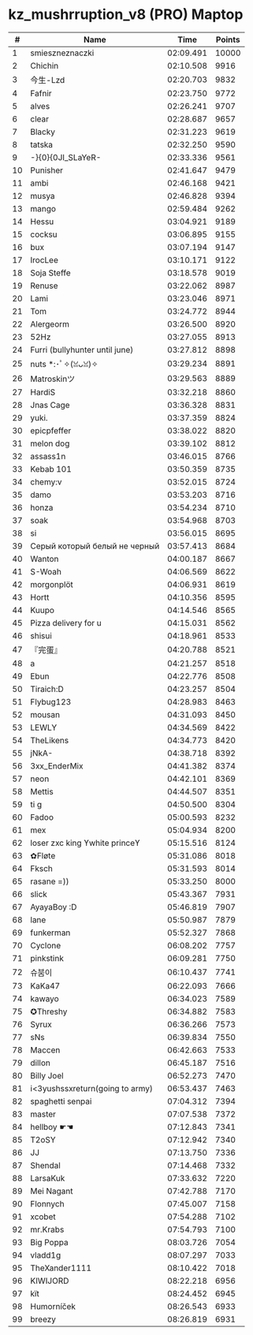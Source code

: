# kz_mushrruption_v8 (PRO) Maptop

|  # | Name | Time | Points |
|-------------- | -------------- | -------------- | -------------- | 
| 1 | smieszneznaczki | 02:09.491 | 10000 | 
| 2 | Chichin | 02:10.508 | 9916 | 
| 3 | 今生-Lzd | 02:20.703 | 9832 | 
| 4 | Fafnir | 02:23.750 | 9772 | 
| 5 | alves | 02:26.241 | 9707 | 
| 6 | clear | 02:28.687 | 9657 | 
| 7 | Blacky | 02:31.223 | 9619 | 
| 8 | tatska | 02:32.250 | 9590 | 
| 9 | -}{0}{0JI_SLaYeR- | 02:33.336 | 9561 | 
| 10 | Punisher | 02:41.647 | 9479 | 
| 11 | ambi | 02:46.168 | 9421 | 
| 12 | musya | 02:46.828 | 9394 | 
| 13 | mango | 02:59.484 | 9262 | 
| 14 | Hessu | 03:04.921 | 9189 | 
| 15 | cocksu | 03:06.895 | 9155 | 
| 16 | bux | 03:07.194 | 9147 | 
| 17 | IrocLee | 03:10.171 | 9122 | 
| 18 | Soja Steffe | 03:18.578 | 9019 | 
| 19 | Renuse | 03:22.062 | 8987 | 
| 20 | Lami | 03:23.046 | 8971 | 
| 21 | Tom | 03:24.772 | 8944 | 
| 22 | Alergeorm | 03:26.500 | 8920 | 
| 23 | 52Hz | 03:27.055 | 8913 | 
| 24 | Furri (bullyhunter until june) | 03:27.812 | 8898 | 
| 25 | nuts *:･ﾟ✧(ꈍᴗꈍ)✧ | 03:29.234 | 8891 | 
| 26 | Matroskinツ | 03:29.563 | 8889 | 
| 27 | HardiS | 03:32.218 | 8860 | 
| 28 | Jnas Cage | 03:36.328 | 8831 | 
| 29 | yuki. | 03:37.359 | 8824 | 
| 30 | epicpfeffer | 03:38.022 | 8820 | 
| 31 | melon dog | 03:39.102 | 8812 | 
| 32 | assass1n | 03:46.015 | 8766 | 
| 33 | Kebab 101 | 03:50.359 | 8735 | 
| 34 | chemy:v | 03:52.015 | 8724 | 
| 35 | damo | 03:53.203 | 8716 | 
| 36 | honza | 03:54.234 | 8710 | 
| 37 | soak | 03:54.968 | 8703 | 
| 38 | si | 03:56.015 | 8695 | 
| 39 | Серый который белый не черный | 03:57.413 | 8684 | 
| 40 | Wanton | 04:00.187 | 8667 | 
| 41 | S-Woah | 04:06.569 | 8622 | 
| 42 | morgonplöt | 04:06.931 | 8619 | 
| 43 | Hortt | 04:10.356 | 8595 | 
| 44 | Kuupo | 04:14.546 | 8565 | 
| 45 | Pizza delivery for u | 04:15.031 | 8562 | 
| 46 | shisui | 04:18.961 | 8533 | 
| 47 | 『完蛋』 | 04:20.788 | 8521 | 
| 48 | a | 04:21.257 | 8518 | 
| 49 | Ebun | 04:22.776 | 8508 | 
| 50 | Tiraich:D | 04:23.257 | 8504 | 
| 51 | Flybug123 | 04:28.983 | 8463 | 
| 52 | mousan | 04:31.093 | 8450 | 
| 53 | LEWLY | 04:34.569 | 8422 | 
| 54 | TheLikens | 04:34.773 | 8420 | 
| 55 | jNkA- | 04:38.718 | 8392 | 
| 56 | 3xx_EnderMix | 04:41.382 | 8374 | 
| 57 | neon | 04:42.101 | 8369 | 
| 58 | Mettis | 04:44.507 | 8351 | 
| 59 | ti g | 04:50.500 | 8304 | 
| 60 | Fadoo | 05:00.593 | 8232 | 
| 61 | mex | 05:04.934 | 8200 | 
| 62 | loser zxc king ϒwhite princeϒ | 05:15.516 | 8124 | 
| 63 | ✿Fløte | 05:31.086 | 8018 | 
| 64 | Fksch | 05:31.593 | 8014 | 
| 65 | rasane =)) | 05:33.250 | 8000 | 
| 66 | slick | 05:43.367 | 7931 | 
| 67 | AyayaBoy :D | 05:46.819 | 7907 | 
| 68 | lane | 05:50.987 | 7879 | 
| 69 | funkerman | 05:52.327 | 7868 | 
| 70 | Cyclone | 06:08.202 | 7757 | 
| 71 | pinkstink | 06:09.281 | 7750 | 
| 72 | 슈붐이 | 06:10.437 | 7741 | 
| 73 | KaKa47 | 06:22.093 | 7666 | 
| 74 | kawayo | 06:34.023 | 7589 | 
| 75 | ✪Threshy | 06:34.882 | 7583 | 
| 76 | Syrux | 06:36.266 | 7573 | 
| 77 | sNs | 06:39.834 | 7550 | 
| 78 | Maccen | 06:42.663 | 7533 | 
| 79 | dillon | 06:45.187 | 7516 | 
| 80 | Billy Joel | 06:52.273 | 7470 | 
| 81 | i<3yushssxreturn(going to army) | 06:53.437 | 7463 | 
| 82 | spaghetti senpai | 07:04.312 | 7394 | 
| 83 | master | 07:07.538 | 7372 | 
| 84 | hellboy ☛☚ | 07:12.843 | 7341 | 
| 85 | T2oSY | 07:12.942 | 7340 | 
| 86 | JJ | 07:13.750 | 7336 | 
| 87 | Shendal | 07:14.468 | 7332 | 
| 88 | LarsaKuk | 07:33.632 | 7220 | 
| 89 | Mei Nagant | 07:42.788 | 7170 | 
| 90 | Flonnych | 07:45.007 | 7158 | 
| 91 | xcobet | 07:54.288 | 7102 | 
| 92 | mr.Krabs | 07:54.793 | 7100 | 
| 93 | Big Poppa | 08:03.726 | 7054 | 
| 94 | vladd1g | 08:07.297 | 7033 | 
| 95 | TheXander1111 | 08:10.422 | 7018 | 
| 96 | KIWIJORD | 08:22.218 | 6956 | 
| 97 | kїt | 08:24.452 | 6945 | 
| 98 | Humorníček | 08:26.543 | 6933 | 
| 99 | breezy | 08:26.819 | 6931 | 

